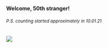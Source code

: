 #### Welcome, 50th stranger!

###### <sup>P.S. counting started approximately in 10.01.21</sup>

<img src="https://kraftwerk28.pp.ua/vcnt.png"></img>
